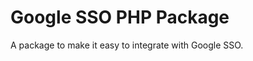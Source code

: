 Google SSO PHP Package
======================

A package to make it easy to integrate with Google SSO.
